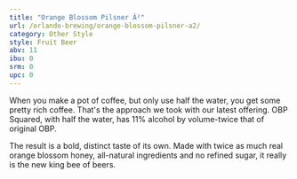 ```yaml
---
title: "Orange Blossom Pilsner Â²"
url: /orlando-brewing/orange-blossom-pilsner-a2/
category: Other Style
style: Fruit Beer
abv: 11
ibu: 0
srm: 0
upc: 0
---
```

When you make a pot of coffee, but only use half the water, you get some pretty rich coffee. That's the approach we took with our latest offering. OBP Squared, with half the water, has 11% alcohol by volume-twice that of original OBP.

The result is a bold, distinct taste of its own. Made with twice as much real orange blossom honey, all-natural ingredients and no refined sugar, it really is the new king bee of beers.
